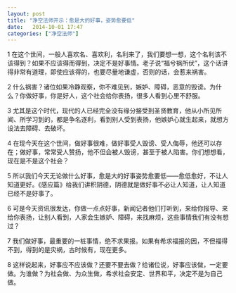 ```yaml
---
layout: post
title: "净空法师开示：愈是大的好事，姿势愈要低"
date:   2014-10-01 17:47
categories: ["净空法师"]
---
```


1 在这个世间，一般人喜欢名、喜欢利，名利来了，我们要想一想，这个名利该不该得到？如果不应该得而得到，决定不是好事情。老子说“福兮祸所伏”，这个话讲得非常有道理，即使应该得的，也要尽量地谦虚，否则的话，会惹来祸害。

 
2 什么祸害？诸位如果冷静观察，你不难见到，嫉妒、障碍，恶意的毁谤。为什么？你做好事，你是好人，这个社会给你表扬，很多人看到心里不舒服。

 
3 尤其是这个时代，现代的人已经完全没有缘分接受到圣贤教育，他从小所见所闻、所学习到的，都是争名逐利，看到别人受到表扬，他嫉妒心就生起来，就想方设法去障碍、去破坏。


4 在现今天在这个世间，做好事很难，做好事受人毁谤、受人侮辱，他还可以存在；做好事，常常受人赞扬，他不但会被人毁谤，甚至于被人陷害。你们想想看，现在是不是这个社会？

 
5 所以我们今天无论做什么好事，愈是大的好事姿势愈要低——愈低愈好，不让人知道更好。《感应篇》给我们讲积阴德，阴德就是做好事不必让人知道，让人知道已经不是好事了。


6 可是今天资讯很发达，你做一点点好事，新闻记者他们打听到，来给你报导、来给你表扬，让别人看到，人家会生嫉妒、障碍，来找麻烦，这些事情我们有没有想过？

 
7 我们做好事，最重要的一桩事情，绝不求果报。如果有希求福报的因，不但福得不到，得到的是灾祸，古时候有，现在更多。

 
8 这样说起来，好事应不应该做？还要不要去做？给诸位说，好事应该做，一定要做。为谁做？为社会做、为众生做，希求社会安定、世界和平，决定不是为自己做。
